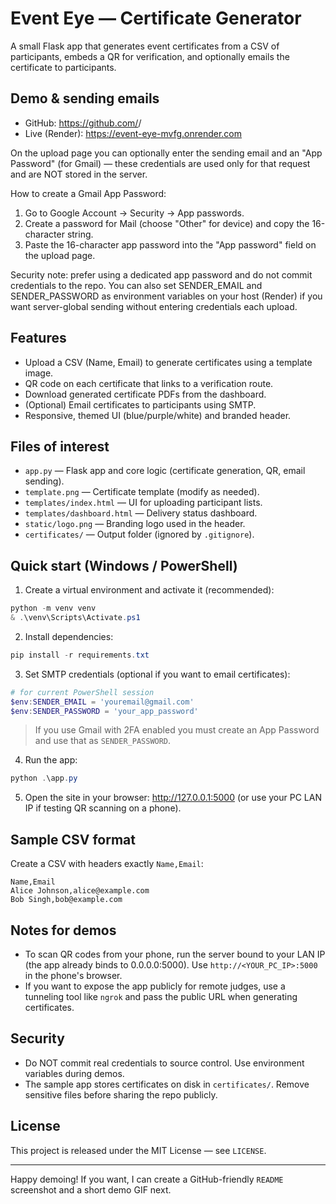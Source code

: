# Event Eye — Certificate Generator

A small Flask app that generates event certificates from a CSV of participants, embeds a QR for verification, and optionally emails the certificate to participants.

## Demo & sending emails

- GitHub: https://github.com/<your-username>/<repo-name>
- Live (Render): https://event-eye-mvfg.onrender.com

On the upload page you can optionally enter the sending email and an "App Password" (for Gmail) — these credentials are used only for that request and are NOT stored in the server.

How to create a Gmail App Password:
1. Go to Google Account → Security → App passwords.
2. Create a password for Mail (choose "Other" for device) and copy the 16-character string.
3. Paste the 16-character app password into the "App password" field on the upload page.

Security note: prefer using a dedicated app password and do not commit credentials to the repo. You can also set SENDER_EMAIL and SENDER_PASSWORD as environment variables on your host (Render) if you want server-global sending without entering credentials each upload.

## Features
- Upload a CSV (Name, Email) to generate certificates using a template image.
- QR code on each certificate that links to a verification route.
- Download generated certificate PDFs from the dashboard.
- (Optional) Email certificates to participants using SMTP.
- Responsive, themed UI (blue/purple/white) and branded header.

## Files of interest
- `app.py` — Flask app and core logic (certificate generation, QR, email sending).
- `template.png` — Certificate template (modify as needed).
- `templates/index.html` — UI for uploading participant lists.
- `templates/dashboard.html` — Delivery status dashboard.
- `static/logo.png` — Branding logo used in the header.
- `certificates/` — Output folder (ignored by `.gitignore`).

## Quick start (Windows / PowerShell)
1. Create a virtual environment and activate it (recommended):

```powershell
python -m venv venv
& .\venv\Scripts\Activate.ps1
```

2. Install dependencies:

```powershell
pip install -r requirements.txt
```

3. Set SMTP credentials (optional if you want to email certificates):

```powershell
# for current PowerShell session
$env:SENDER_EMAIL = 'youremail@gmail.com'
$env:SENDER_PASSWORD = 'your_app_password'
```

> If you use Gmail with 2FA enabled you must create an App Password and use that as `SENDER_PASSWORD`.

4. Run the app:

```powershell
python .\app.py
```

5. Open the site in your browser: http://127.0.0.1:5000 (or use your PC LAN IP if testing QR scanning on a phone).

## Sample CSV format
Create a CSV with headers exactly `Name,Email`:

```csv
Name,Email
Alice Johnson,alice@example.com
Bob Singh,bob@example.com
```

## Notes for demos
- To scan QR codes from your phone, run the server bound to your LAN IP (the app already binds to 0.0.0.0:5000). Use `http://<YOUR_PC_IP>:5000` in the phone's browser.
- If you want to expose the app publicly for remote judges, use a tunneling tool like `ngrok` and pass the public URL when generating certificates.

## Security
- Do NOT commit real credentials to source control. Use environment variables during demos.
- The sample app stores certificates on disk in `certificates/`. Remove sensitive files before sharing the repo publicly.

## License
This project is released under the MIT License — see `LICENSE`.

---

Happy demoing! If you want, I can create a GitHub-friendly `README` screenshot and a short demo GIF next.
